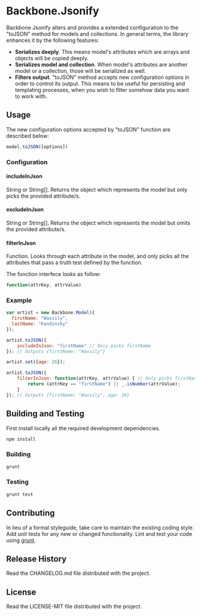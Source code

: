 # Backbone.Jsonify

Backbone Jsonify alters and provides a extended configuration to the "toJSON" method for models and collections. In general terms, the library enhances it by the following features: 

* **Serializes deeply**. This means model's attributes which are arrays and objects will be copied deeply.
* **Serializes model and collection**. When model's attributes are another model or a collection, those will be serialized as well.
* **Filters output**. "toJSON" method accepts new configuration options in order to control its output. This means to be useful for persisting and templating processes, when you wish to filter somehow data you want to work with.

## Usage
The new configuration options accepted by "toJSON" function are described below:
```javascript
model.toJSON([options]) 
```

### Configuration

#### includeInJson

String or String[]. Returns the object which represents the model but only picks the provided attribute/s.

#### excludeInJson

String or String[]. Returns the object which represents the model but omits the provided attribute/s.

#### filterInJson

Function. Looks through each attribute in the model, and only picks all the attributes that pass a truth test defined by the function.

The function interfece looks as follow:
```javascript
function(attrKey, attrValue)
```

### Example
```javascript
var artist = new Backbone.Model({
  firstName: "Wassily",
  lastName: "Kandinsky"
});

artist.toJSON({
	includeInJson: "firstName" // Only picks firstName
}); // Outputs {firstName: "Wassily"}

artist.set({age: 26});

artist.toJSON({
	filterInJson: function(attrKey, attrValue) { // Only picks firstName and attribute values that are numbers
        return (attrKey == "firstName") || _.isNumber(attrValue);
    }
}); // Outputs {firstName: "Wassily", age: 26}
```
## Building and Testing
First install locally all the required development dependencies.
```bash
npm install
```

### Building
```bash
grunt
```

### Testing
```bash
grunt test
```

## Contributing
In lieu of a formal styleguide, take care to maintain the existing
coding style.
Add unit tests for any new or changed functionality. Lint and test your
code using [grunt](https://github.com/cowboy/grunt).

## Release History
Read the CHANGELOG.md file distributed with the project.

## License
Read the LICENSE-MIT file distributed with the project.